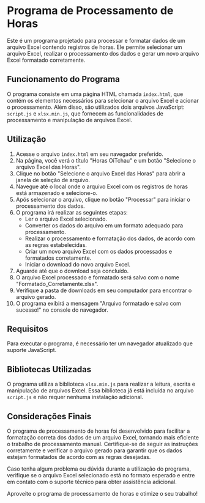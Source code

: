 # Programa de Processamento de Horas

Este é um programa projetado para processar e formatar dados de um arquivo Excel contendo registros de horas. Ele permite selecionar um arquivo Excel, realizar o processamento dos dados e gerar um novo arquivo Excel formatado corretamente.

## Funcionamento do Programa

O programa consiste em uma página HTML chamada `index.html`, que contém os elementos necessários para selecionar o arquivo Excel e acionar o processamento. Além disso, são utilizados dois arquivos JavaScript: `script.js` e `xlsx.min.js`, que fornecem as funcionalidades de processamento e manipulação de arquivos Excel.

## Utilização

1. Acesse o arquivo `index.html` em seu navegador preferido.
2. Na página, você verá o título "Horas OiTchau" e um botão "Selecione o arquivo Excel das Horas".
3. Clique no botão "Selecione o arquivo Excel das Horas" para abrir a janela de seleção de arquivo.
4. Navegue até o local onde o arquivo Excel com os registros de horas está armazenado e selecione-o.
5. Após selecionar o arquivo, clique no botão "Processar" para iniciar o processamento dos dados.
6. O programa irá realizar as seguintes etapas:
   - Ler o arquivo Excel selecionado.
   - Converter os dados do arquivo em um formato adequado para processamento.
   - Realizar o processamento e formatação dos dados, de acordo com as regras estabelecidas.
   - Criar um novo arquivo Excel com os dados processados e formatados corretamente.
   - Iniciar o download do novo arquivo Excel.
7. Aguarde até que o download seja concluído.
8. O arquivo Excel processado e formatado será salvo com o nome "Formatado_Corretamente.xlsx".
9. Verifique a pasta de downloads em seu computador para encontrar o arquivo gerado.
10. O programa exibirá a mensagem "Arquivo formatado e salvo com sucesso!" no console do navegador.

## Requisitos

Para executar o programa, é necessário ter um navegador atualizado que suporte JavaScript.

## Bibliotecas Utilizadas

O programa utiliza a biblioteca `xlsx.min.js` para realizar a leitura, escrita e manipulação de arquivos Excel. Essa biblioteca já está incluída no arquivo `script.js` e não requer nenhuma instalação adicional.

## Considerações Finais

O programa de processamento de horas foi desenvolvido para facilitar a formatação correta dos dados de um arquivo Excel, tornando mais eficiente o trabalho de processamento manual. Certifique-se de seguir as instruções corretamente e verificar o arquivo gerado para garantir que os dados estejam formatados de acordo com as regras desejadas.

Caso tenha algum problema ou dúvida durante a utilização do programa, verifique se o arquivo Excel selecionado está no formato esperado e entre em contato com o suporte técnico para obter assistência adicional.

Aproveite o programa de processamento de horas e otimize o seu trabalho!